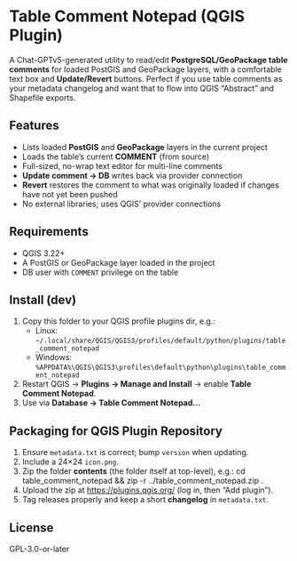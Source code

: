# Table Comment Notepad (QGIS Plugin)

A Chat-GPTv5-generated utility to read/edit **PostgreSQL/GeoPackage table comments** for loaded PostGIS and GeoPackage layers, with a comfortable text box and **Update/Revert** buttons. Perfect if you use table comments as your metadata changelog and want that to flow into QGIS “Abstract” and Shapefile exports.

## Features
- Lists loaded **PostGIS** and **GeoPackage** layers in the current project
- Loads the table’s current **COMMENT** (from source)
- Full-sized, no-wrap text editor for multi-line comments
- **Update comment → DB** writes back via provider connection
- **Revert** restores the comment to what was originally loaded if changes have not yet been pushed
- No external libraries; uses QGIS’ provider connections

## Requirements
- QGIS 3.22+
- A PostGIS or GeoPackage layer loaded in the project
- DB user with `COMMENT` privilege on the table

## Install (dev)
1. Copy this folder to your QGIS profile plugins dir, e.g.:
   - Linux: `~/.local/share/QGIS/QGIS3/profiles/default/python/plugins/table_comment_notepad`
   - Windows: `%APPDATA%\QGIS\QGIS3\profiles\default\python\plugins\table_comment_notepad`
2. Restart QGIS → **Plugins → Manage and Install** → enable **Table Comment Notepad**.
3. Use via **Database → Table Comment Notepad…**

## Packaging for QGIS Plugin Repository
1. Ensure `metadata.txt` is correct; bump `version` when updating.
2. Include a 24×24 `icon.png`.
3. Zip the folder **contents** (the folder itself at top-level), e.g.: 
   cd table_comment_notepad && zip -r ../table_comment_notepad.zip .
4. Upload the zip at https://plugins.qgis.org/ (log in, then “Add plugin”).
5. Tag releases properly and keep a short **changelog** in `metadata.txt`.

## License
GPL-3.0-or-later



